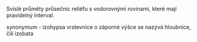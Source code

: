 Svislé průměty průsečnic reliéfu s vodorovnými rovinami, které mají pravidelný interval.

synonymum - izohypsa
vrstevnice o záporné výšce se nazývá hloubnice, čili izobata